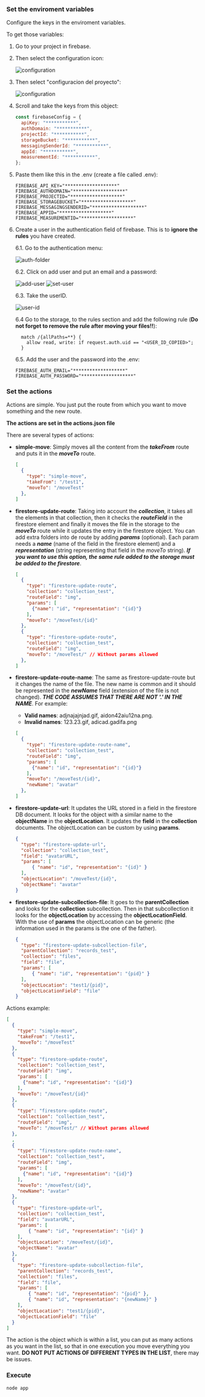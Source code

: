 ### Set the enviroment variables

Configure the keys in the enviroment variables.

To get those variables:

1. Go to your project in firebase.

2. Then select the configuration icon:

    ![configuration](img/conf.png)

3. Then select "configuracion del proyecto":

    ![configuration](img/conf-proy.png)

4. Scroll and take the keys from this object:

    ```js
    const firebaseConfig = {
      apiKey: "***********",
      authDomain: "***********",
      projectId: "***********",
      storageBucket: "***********",
      messagingSenderId: "***********",
      appId: "***********",
      measurementId: "***********",
    };
    ```

5. Paste them like this in the .env (create a file called .env):

    ```env
    FIREBASE_API_KEY="*******************"
    FIREBASE_AUTHDOMAIN="*******************"
    FIREBASE_PROJECTID="*******************"
    FIREBASE_STORAGEBUCKET="*******************"
    FIREBASE_MESSAGINGSENDERID="*******************"
    FIREBASE_APPID="*******************"
    FIREBASE_MEASUREMENTID="*******************"
    ```

6. Create a user in the authentication field of firebase. This is to **ignore the rules** you have created.

    6.1. Go to the authentication menu:
  
    ![auth-folder](img/auth.png)

    6.2. Click on add user and put an email and a password:
    
    ![add-user](img/add-user.png)
    ![set-user](img/set-user.png)

    6.3. Take the userID.

    ![user-id](img/user-id.png)

    6.4 Go to the storage, to the rules section and add the following rule (**Do not forget to remove the rule after moving your files!!**):
    ```
      match /{allPaths=**} {
        allow read, write: if request.auth.uid == "<USER_ID_COPIED>";
      }
    ```

    6.5. Add the user and the password into the .env:
    ```env
    FIREBASE_AUTH_EMAIL="*******************"
    FIREBASE_AUTH_PASSWORD="*******************"
    ```


### Set the actions

Actions are simple. You just put the route from which you want to move something and the new route.

**The actions are set in the actions.json file**

There are several types of actions:
* **simple-move**: Simply moves all the content from the ***takeFrom*** route and puts it in the ***moveTo*** route.
  ```json
  [
    {
      "type": "simple-move",
      "takeFrom": "/test1",
      "moveTo": "/moveTest"
    },
  ]
  ```

* **firestore-update-route**: Taking into account the ***collection***, it takes all the elements in that collection, then it checks the ***routeField*** in the firestore element and finally it moves the file in the storage to the ***moveTo*** route while it updates the entry in the firestore object. You can add extra folders into de route by adding ***params*** (optional). Each param needs a ***name*** (name of the field in the firestore element) and a ***representation*** (string representing that field in the *moveTo* string). ***If you want to use this option, the same rule added to the storage must be added to the firestore***.
  ```json
  [
    {
      "type": "firestore-update-route",
      "collection": "collection_test",
      "routeField": "img",
      "params": [
        {"name": "id", "representation": "{id}"}
      ],
      "moveTo": "/moveTest/{id}"
    },
    {
      "type": "firestore-update-route",
      "collection": "collection_test",
      "routeField": "img",
      "moveTo": "/moveTest/" // Without params allowed
    },
  ]
  ```
* **firestore-update-route-name**: The same as firestore-update-route but it changes the name of the file. The new name is common and it should be represented in the ***newName*** field (extension of the file is not changed). ***THE CODE ASSUMES THAT THERE ARE NOT '.' IN THE NAME***.
  For example:
    * **Valid names**: adjnajajnjad.gif, aidon42aiu12na.png.
    * **Invalid names**: 123.23.gif, adicad.gadifa.png
  ```json
  [
    {
      "type": "firestore-update-route-name",
      "collection": "collection_test",
      "routeField": "img",
      "params": [
        {"name": "id", "representation": "{id}"}
      ],
      "moveTo": "/moveTest/{id}",
      "newName": "avatar"
    },
  ]
  ```
* **firestore-update-url**: It updates the URL stored in a field in the firestore DB document. It looks for the object with a similar name to the **objectName** in the **objectLocation**. It updates the **field** in the **collection** documents. The objectLocation can be custom by using **params**. 
  ```json
  {
    "type": "firestore-update-url",
    "collection": "collection_test",
    "field": "avatarURL",
    "params": [
        { "name": "id", "representation": "{id}" }
    ],
    "objectLocation": "/moveTest/{id}",
    "objectName": "avatar"
  }
  ```

* **firestore-update-subcollection-file**: It goes to the **parentCollection** and looks for the **collection** subcollection. Then in that subcollection it looks for the **objectLocation** by accessing the **objectLocationField**. With the use of **params** the objectLocation can be generic (the information used in the params is the one of the father).
  ```json
  {
    "type": "firestore-update-subcollection-file",
    "parentCollection": "records_test",
    "collection": "files",
    "field": "file",
    "params": [
        { "name": "id", "representation": "{pid}" }
    ],
    "objectLocation": "test1/{pid}",
    "objectLocationField": "file"
  }
  ```

Actions example:

```json
[
  {
    "type": "simple-move",
    "takeFrom": "/test1",
    "moveTo": "/moveTest"
  },
  {
    "type": "firestore-update-route",
    "collection": "collection_test",
    "routeField": "img",
    "params": [
      {"name": "id", "representation": "{id}"}
    ],
    "moveTo": "/moveTest/{id}"
  },
  {
    "type": "firestore-update-route",
    "collection": "collection_test",
    "routeField": "img",
    "moveTo": "/moveTest/" // Without params allowed
  },
  ,
  {
    "type": "firestore-update-route-name",
    "collection": "collection_test",
    "routeField": "img",
    "params": [
      {"name": "id", "representation": "{id}"}
    ],
    "moveTo": "/moveTest/{id}",
    "newName": "avatar"
  },
  {
    "type": "firestore-update-url",
    "collection": "collection_test",
    "field": "avatarURL",
    "params": [
        { "name": "id", "representation": "{id}" }
    ],
    "objectLocation": "/moveTest/{id}",
    "objectName": "avatar"
  },
  {
    "type": "firestore-update-subcollection-file",
    "parentCollection": "records_test",
    "collection": "files",
    "field": "file",
    "params": [
        { "name": "id", "representation": "{pid}" },
        { "name": "id", "representation": "{newName}" }
    ],
    "objectLocation": "test1/{pid}",
    "objectLocationField": "file"
  }
]
```

The action is the object which is within a list, you can put as many actions as you want in the list, so that in one execution you move everything you want. **DO NOT PUT ACTIONS OF DIFFERENT TYPES IN THE LIST**, there may be issues.

### Execute

```
node app
```
